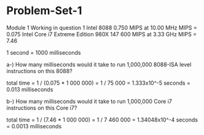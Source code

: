 # Problem-Set-1
Module 1
Working in question 1
Intel 8088 0.750 MIPS at 10.00 MHz MIPS = 0.075
Intel Core i7 Extreme Edition 980X 147 600 MIPS at 3.33 GHz  MIPS = 7.46

1 second = 1000 milliseconds 

a-) How many milliseconds would it take to run 1,000,000 8088-ISA level instructions on this 8088?

total time = 1 / (0.075 * 1 000 000)
           = 1 / 75 000 = 1.333x10^-5 seconds = 0.013 milliseconds
          
 b-) How many milliseconds would it take to run 1,000,000 Core i7 instructions on this Core i7?
 
 total time = 1 / (7.46 * 1 000 000)
            = 1 /  7 460 000 = 1.34048x10^-4 seconds = 0.0013 milliseconds 
